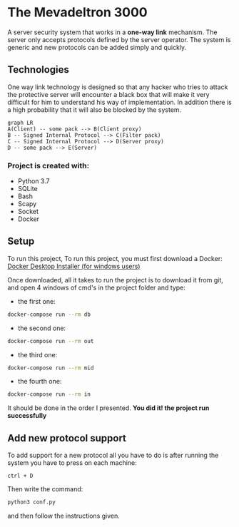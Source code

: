 # The Mevadeltron 3000

A server security system that works in a **one-way link** mechanism. 
The server only accepts protocols defined by the server operator. 
The system is generic and new protocols can be added simply and quickly.

## Technologies

One way link technology is designed so that any hacker who tries to attack the protective server will encounter a black box that will make it very difficult for him to understand his way of implementation. In addition there is a high probability that it will also be blocked by the system.

```mermaid
graph LR
A(Client) -- some pack --> B(Client proxy)
B -- Signed Internal Protocol --> C(Filter pack)
C -- Signed Internal Protocol --> D(Server proxy)
D -- some pack --> E(Server)
```

### Project is created with:
* Python 3.7
* SQLite
* Bash
* Scapy
* Socket
* Docker


## Setup

To run this project, To run this project, you must first download a Docker:
[Docker Desktop Installer (for windows users)](https://desktop.docker.com/win/stable/amd64/Docker%20Desktop%20Installer.exe)

Once downloaded, all it takes to run the project is to download it from git, and open 4 windows of cmd's in the project folder and type:
* the first one:
```bash
docker-compose run --rm db
```  
* the second one:
```bash
docker-compose run --rm out
```  
* the third one:
```bash
docker-compose run --rm mid
```  
* the fourth one: 
```bash
docker-compose run --rm in
```  
It should be done in the order I presented.
**You did it! the project run successfully**

## Add new protocol support
To add support for a new protocol all you have to do is after running the system you have to press on each machine:
``` Key down
ctrl + D 
```
Then write the command:
``` bash
python3 conf.py 
```
and then follow the instructions given.
